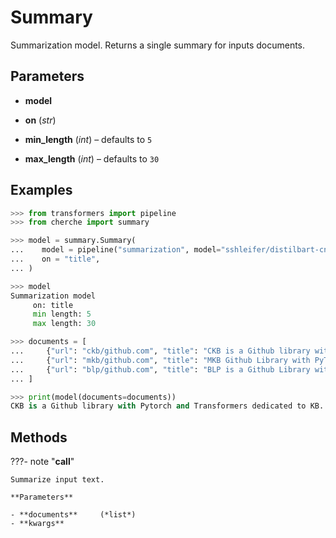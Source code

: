 # Summary

Summarization model. Returns a single summary for inputs documents.



## Parameters

- **model**

- **on** (*str*)

- **min_length** (*int*) – defaults to `5`

- **max_length** (*int*) – defaults to `30`



## Examples

```python
>>> from transformers import pipeline
>>> from cherche import summary

>>> model = summary.Summary(
...    model = pipeline("summarization", model="sshleifer/distilbart-cnn-6-6", tokenizer="sshleifer/distilbart-cnn-6-6", framework="pt"),
...    on = "title",
... )

>>> model
Summarization model
     on: title
     min length: 5
     max length: 30

>>> documents = [
...     {"url": "ckb/github.com", "title": "CKB is a Github library with PyTorch and Transformers.", "date": "10-11-2021"},
...     {"url": "mkb/github.com", "title": "MKB Github Library with PyTorch  dedicated to KB.", "date": "22-11-2021"},
...     {"url": "blp/github.com", "title": "BLP is a Github Library with Pytorch and Transformers dedicated to KB.", "date": "22-11-2020"},
... ]

>>> print(model(documents=documents))
CKB is a Github library with Pytorch and Transformers dedicated to KB. MKB Github Library with PyTorch  dedicated to
```

## Methods

???- note "__call__"

    Summarize input text.

    **Parameters**

    - **documents**     (*list*)    
    - **kwargs**    
    
